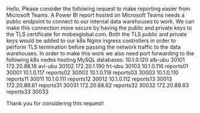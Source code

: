 Hello,
Please consider the following request to make reporting easier from Microsoft Teams.
A Power BI report hosted on Microsoft Teams needs a public endpoint to connect to our internal data warehouses to work. We can make this connection more secure by having the public and private keys to the TLS certificate for mobexglobal.com. Both the TLS public and private keys would be added to our k8s Nginx ingress controllers in order to perform TLS termination before passing the network traffic to the data warehouses. In order to make this work we also need port forwarding to the following k8s nodes hosting MySQL databases:
10.1.0.120 alb-ubu 30101
172.20.88.16 avi-ubu 30102
172.20.1.190 frt-ubu 30103
10.1.0.116 reports01 30001
10.1.0.117 reports02 30002
10.1.0.118 reports03 30003
10.1.0.110 reports11 30011
10.1.0.111 reports12 30012
10.1.0.112 reports13 30013
172.20.88.61 reports31 30031
172.20.88.62 reports32 30032
172.20.88.63 reports33 30033

Thank you for considering this request!

